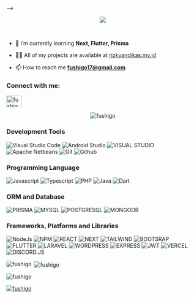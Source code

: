 <!--
**Fushigo/Fushigo** is a ✨ _special_ ✨ repository because its `README.md` (this file) appears on your GitHub profile.

Here are some ideas to get you started:

- 🔭 I’m currently working on ...
- 🌱 I’m currently learning ...
- 👯 I’m looking to collaborate on ...
- 🤔 I’m looking for help with ...
- 💬 Ask me about ...
- 📫 How to reach me: ...
- 😄 Pronouns: ...
- ⚡ Fun fact: ...
<h1 align="center">Hi 👋, I'm Rizky Andika Sukma</h1>
<p align="center">
  <a href="https://git.io/typing-svg"><img src="https://readme-typing-svg.demolab.com?font=signika&weight=600&pause=1000&random=false&width=435&lines=Software+Engineer+from+Indonesia" alt="Typing SVG" /></a>
</p>
<h3 align="center">I am a college student currently pursuing a Bachelor's degree in Informatics.</h3>
<!-- <br>
<!-- <p align="left"> <img src="https://komarev.com/ghpvc/?username=fushigo&label=Profile%20views&color=0e75b6&style=flat" alt="fushigo" /> </p> -->
<br> -->
<p align="center">
  <img src="https://github.com/cat-milk/Anime-Girls-Holding-Programming-Books/blob/master/Typescript/Morgan_le_Fay_Typescript_pros.png?raw=true">
</p>
<br>
<!-- <img src="https://count.getloli.com/get/@fushigo?theme=rule34" alt="fushigo" /> -->

- 🌱 I’m currently learning **Next, Flutter, Prisma**

- 👨‍💻 All of my projects are available at [rizkyandikas.my.id](https://www.rizkyandikas.my.id)

- 📫 How to reach me **fushigo17@gmail.com**

<h3 align="left">Connect with me:</h3>
<p align="left">
<a href="https://instagram.com/fushigo__" target="blank"><img align="center" src="https://raw.githubusercontent.com/rahuldkjain/github-profile-readme-generator/master/src/images/icons/Social/instagram.svg" alt="fushigo__" height="30" width="40" /></a>
</p>

<div align="center">
  <img src="https://count.getloli.com/get/@fushigo?theme=rule34" alt="fushigo" />
</div>

### Development Tools
![Visual Studio Code](https://img.shields.io/badge/Visual_Studio_Code-0078D4?style=for-the-badge&logo=visual%20studio%20code&logoColor=white)
![Android Studio](https://img.shields.io/badge/Android_Studio-3DDC84?style=for-the-badge&logo=android-studio&logoColor=white)
![VISUAL STUDIO](https://img.shields.io/badge/Visual_Studio-5C2D91?style=for-the-badge&logo=visual%20studio&logoColor=white)
![Apache Netbeans](https://img.shields.io/badge/apache%20netbeans-1B6AC6?style=for-the-badge&logo=apache%20netbeans%20IDE&logoColor=white)
![Git](https://img.shields.io/badge/GIT-E44C30?style=for-the-badge&logo=git&logoColor=white)
![Github](https://img.shields.io/badge/GitHub-100000?style=for-the-badge&logo=github&logoColor=white)

### Programming Language
![Javascript](https://img.shields.io/badge/JavaScript-F7DF1E?style=for-the-badge&logo=javascript&logoColor=black)
![Typescript](https://img.shields.io/badge/TypeScript-007ACC?style=for-the-badge&logo=typescript&logoColor=white)
![PHP](https://img.shields.io/badge/PHP-777BB4?style=for-the-badge&logo=php&logoColor=white)
![Java](https://img.shields.io/badge/Java-ED8B00?style=for-the-badge&logo=openjdk&logoColor=white)
![Dart](https://img.shields.io/badge/Dart-0175C2?style=for-the-badge&logo=dart&logoColor=white)

### ORM and Database
![PRISMA](https://img.shields.io/badge/Prisma-3982CE?style=for-the-badge&logo=Prisma&logoColor=white)
![MYSQL](https://img.shields.io/badge/MySQL-00000F?style=for-the-badge&logo=mysql&logoColor=white)
![POSTGRESQL](https://img.shields.io/badge/PostgreSQL-316192?style=for-the-badge&logo=postgresql&logoColor=white)
![MONGODB](https://img.shields.io/badge/MongoDB-4EA94B?style=for-the-badge&logo=mongodb&logoColor=white)

### Frameworks, Platforms and Libraries
![NodeJs](https://img.shields.io/badge/Node.js-43853D?style=for-the-badge&logo=node.js&logoColor=white)
![NPM](https://img.shields.io/badge/npm-CB3837?style=for-the-badge&logo=npm&logoColor=white)
![REACT](https://img.shields.io/badge/React-20232A?style=for-the-badge&logo=react&logoColor=61DAFB)
![NEXT](https://img.shields.io/badge/Next.js-000?logo=nextdotjs&logoColor=fff&style=for-the-badge)
![TAILWIND](https://img.shields.io/badge/Tailwind_CSS-38B2AC?style=for-the-badge&logo=tailwind-css&logoColor=white)
![BOOTSRAP](https://img.shields.io/badge/Bootstrap-563D7C?style=for-the-badge&logo=bootstrap&logoColor=white)
![FLUTTER](https://img.shields.io/badge/Flutter-02569B?style=for-the-badge&logo=flutter&logoColor=white)
![LARAVEL](https://img.shields.io/badge/Laravel-FF2D20?style=for-the-badge&logo=laravel&logoColor=white)
![WORDPRESS](https://img.shields.io/badge/Wordpress-21759B?style=for-the-badge&logo=wordpress&logoColor=white)
![EXPRESS](https://img.shields.io/badge/Express.js-404D59?style=for-the-badge)
![JWT](https://img.shields.io/badge/json%20web%20tokens-323330?style=for-the-badge&logo=json-web-tokens&logoColor=pink)
![VERCEL](https://img.shields.io/badge/Vercel-000000?style=for-the-badge&logo=vercel&logoColor=white)
![DISCORD.JS](https://img.shields.io/badge/Discord.JS-7289DA?style=for-the-badge&logo=discord&logoColor=white)

<p><img align="left" src="https://github-readme-stats.vercel.app/api/top-langs?username=fushigo&show_icons=true&locale=en&layout=compact" alt="fushigo" /></p>

<p>&nbsp;<img align="center" src="https://github-readme-stats.vercel.app/api?username=fushigo&show_icons=true&locale=en" alt="fushigo" /></p>

<p><img align="center" src="https://github-readme-streak-stats.herokuapp.com/?user=fushigo&theme=default" alt="fushigo" /></p>

<p align="left"> <a href="https://github.com/ryo-ma/github-profile-trophy"><img src="https://github-profile-trophy.vercel.app/?username=fushigo&margin-w=15&margin-h=15" alt="fushigo" /></a> </p>


